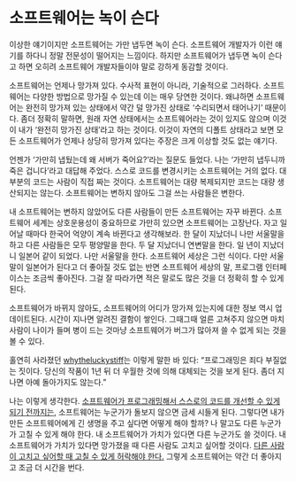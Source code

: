 소프트웨어는 녹이 슨다
======================

이상한 얘기이지만 소프트웨어는 가만 냅두면 녹이 슨다. 소프트웨어 개발자가 이런 얘기를 하다니 정말 전문성이 떨어지는 느낌이다. 하지만 소프트웨어가 냅두면 녹이 슨다고 하면 오히려 소프트웨어 개발자들이야 말로 강하게 동감할 것이다.

소프트웨어는 언제나 망가져 있다. 수사적 표현이 아니라, 기술적으로 그러하다. 소프트웨어는 다양한 방법으로 망가질 수 있는데 이는 매우 당연한 것이다. 왜냐하면 소프트웨어는 완전히 망가져 있는 상태에서 약간 덜 망가진 상태로 ‘수리되면서 태어나기’ 때문이다. 좀더 정확히 말하면, 원래 자연 상태에서는 소프트웨어라는 것이 있지도 않으며 이것이 내가 ‘완전히 망가진 상태’라고 하는 것이다. 이것이 자연의 디폴트 상태라고 보면 모든 소프트웨어가 언제나 상당히 망가져 있다는 주장은 크게 이상할 것도 없는 얘기다.

언젠가 ‘가만히 냅뒀는데 왜 서버가 죽어요?’라는 질문도 들었다. 나는 ‘가만히 냅두니까 죽은 겁니다’라고 대답해 주었다. 스스로 코드를 변경시키는 소프트웨어는 거의 없다. 대부분의 코드는 사람이 직접 짜는 것이다. 소프트웨어는 대량 복제되지만 코드는 대량 생산되지는 않는다. 소프트웨어는 변하지 않아도 그걸 쓰는 사람들은 변한다.

내 소프트웨어는 변하지 않았어도 다른 사람들이 만든 소프트웨어는 자꾸 바뀐다. 소프트웨어 세계는 상호운용성이 중요하므로 가만히 있으면 소프트웨어는 고장난다. 자고 일어날 때마다 한국어 억양이 계속 바뀐다고 생각해보라. 한 달이 지났더니 나만 서울말을 하고 다른 사람들은 모두 평양말을 한다. 두 달 지났더니 연변말을 한다. 일 년이 지났더니 일본어 같이 되었다. 나만 서울말을 한다. 소프트웨어 세상은 그런 식이다. 다만 서울말이 일본어가 된다고 더 좋아질 것도 없는 반면 소프트웨어 세상의 말, 프로그램 인터페이스는 조금씩 좋아진다. 그걸 잘 따라가면 적은 말로도 많은 것을 더 정확히 할 수 있게 된다.

소프트웨어가 바뀌지 않아도, 소프트웨어의 어디가 망가져 있는지에 대한 정보 역시 업데이트된다. 시간이 지나면 알려진 결함이 쌓인다. 그때그때 얼른 고쳐주지 않으면 마치 사람이 나이가 들며 병이 드는 것마냥 소프트웨어가 버그가 많아져 쓸 수 없게 되는 것을 볼 수 있다.

홀연히 사라졌던 [whytheluckystiff][]는 이렇게 말한 바 있다: “프로그래밍은 죄다 부질없는 짓이다. 당신의 작품이 1년 뒤 더 우월한 것에 의해 대체되는 것을 보게 된다. 좀더 지나면 아예 돌아가지도 않는다.”

나는 이렇게 생각한다. [소프트웨어가 프로그래밍해서 스스로의 코드를 개선할 수 있게 되기 전까지는][1], 소프트웨어는 누군가가 돌보지 않으면 금세 시들게 된다. 그렇다면 내가 만든 소프트웨어에게 긴 생명을 주고 싶다면 어떻게 해야 할까? 나 말고도 다른 누군가가 고칠 수 있게 해야 한다. 내 소프트웨어가 가치가 있다면 다른 누군가도 쓸 것이다. 내 소프트웨어가 가치가 있다면 망가졌을 때 다른 사람도 고치고 싶어할 것이다. [다른 사람이 고치고 싶어할 때 고칠 수 있게 허락해야 한다.][2] 그렇게 소프트웨어는 약간 더 좋아지고 조금 더 시간을 번다.

[whytheluckystiff]: http://en.wikipedia.org/wiki/Why_the_lucky_stiff
[1]: http://en.wikipedia.org/wiki/Technological_singularity
[2]: http://www.gnu.org/philosophy/open-source-misses-the-point.html
